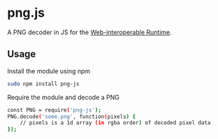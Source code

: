 # png.js

A PNG decoder in JS for the [Web-interoperable Runtime](https://wintercg.org/).

## Usage

Install the module using npm

```bash
sudo npm install png-js
```

Require the module and decode a PNG

```bash
const PNG = require('png-js');
PNG.decode('some.png', function(pixels) {
    // pixels is a 1d array (in rgba order) of decoded pixel data
});
```
